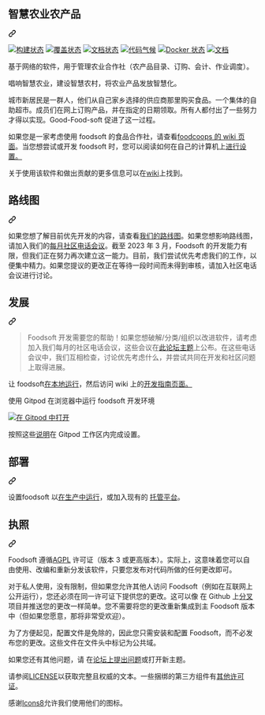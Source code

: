 <div class="Box-sc-g0xbh4-0 bJMeLZ js-snippet-clipboard-copy-unpositioned" data-hpc="true"><article class="markdown-body entry-content container-lg" itemprop="text"><div class="markdown-heading" dir="auto"><h1 tabindex="-1" class="heading-element" dir="auto"><font style="vertical-align: inherit;"><font style="vertical-align: inherit;">智慧农业农产品</font></font></h1><a id="user-content-foodsoft" class="anchor" aria-label="固定链接：Foodsoft" href="#foodsoft"><svg class="octicon octicon-link" viewBox="0 0 16 16" version="1.1" width="16" height="16" aria-hidden="true"><path d="m7.775 3.275 1.25-1.25a3.5 3.5 0 1 1 4.95 4.95l-2.5 2.5a3.5 3.5 0 0 1-4.95 0 .751.751 0 0 1 .018-1.042.751.751 0 0 1 1.042-.018 1.998 1.998 0 0 0 2.83 0l2.5-2.5a2.002 2.002 0 0 0-2.83-2.83l-1.25 1.25a.751.751 0 0 1-1.042-.018.751.751 0 0 1-.018-1.042Zm-4.69 9.64a1.998 1.998 0 0 0 2.83 0l1.25-1.25a.751.751 0 0 1 1.042.018.751.751 0 0 1 .018 1.042l-1.25 1.25a3.5 3.5 0 1 1-4.95-4.95l2.5-2.5a3.5 3.5 0 0 1 4.95 0 .751.751 0 0 1-.018 1.042.751.751 0 0 1-1.042.018 1.998 1.998 0 0 0-2.83 0l-2.5 2.5a1.998 1.998 0 0 0 0 2.83Z"></path></svg></a></div>
<p dir="auto"><a href="https://github.com/foodcoops/foodsoft/actions"><img src="https://github.com/foodcoops/foodsoft/workflows/Ruby/badge.svg" alt="构建状态" style="max-width: 100%;"></a>
<a href="https://coveralls.io/r/foodcoops/foodsoft?branch=master" rel="nofollow"><img src="https://camo.githubusercontent.com/c4a83dfa3848829dbe87829a84088518ad7613dc0b46aef5271be0ca0237045f/68747470733a2f2f636f766572616c6c732e696f2f7265706f732f666f6f64636f6f70732f666f6f64736f66742f62616467652e7376673f6272616e63683d6d6173746572" alt="覆盖状态" data-canonical-src="https://coveralls.io/repos/foodcoops/foodsoft/badge.svg?branch=master" style="max-width: 100%;"></a>
<a href="http://inch-ci.org/github/foodcoops/foodsoft" rel="nofollow"><img src="https://camo.githubusercontent.com/e1928f8ad5037082385687943c846b3d6c83225964aa4bfb68187827d36975cb/68747470733a2f2f696e63682d63692e6f72672f6769746875622f666f6f64636f6f70732f666f6f64736f66742e7376673f6272616e63683d6d6173746572" alt="文档状态" data-canonical-src="https://inch-ci.org/github/foodcoops/foodsoft.svg?branch=master" style="max-width: 100%;"></a>
<a href="https://codeclimate.com/github/foodcoops/foodsoft" rel="nofollow"><img src="https://camo.githubusercontent.com/83a14d50a1b33610148d76ab781e819b28af0d08cb79ab27535a9fc22018c0cd/68747470733a2f2f636f6465636c696d6174652e636f6d2f6769746875622f666f6f64636f6f70732f666f6f64736f66742e737667" alt="代码气候" data-canonical-src="https://codeclimate.com/github/foodcoops/foodsoft.svg" style="max-width: 100%;"></a>
<a href="https://hub.docker.com/r/foodcoops/foodsoft" rel="nofollow"><img src="https://camo.githubusercontent.com/e99404c715731ca4040c6aa14db5309d7112760fad9d08caf94d15b8ee01c904/68747470733a2f2f696d672e736869656c64732e696f2f646f636b65722f636c6f75642f6275696c642f666f6f64636f6f70732f666f6f64736f66742e737667" alt="Docker 状态" data-canonical-src="https://img.shields.io/docker/cloud/build/foodcoops/foodsoft.svg" style="max-width: 100%;"></a>
<a href="http://rubydoc.info/github/foodcoops/foodsoft" rel="nofollow"><img src="https://camo.githubusercontent.com/77a3e6318e67e5afdb65ed1ca2f3876ac6b1eca2ad1f74913ac26b89a7779eab/68747470733a2f2f696d672e736869656c64732e696f2f62616467652f796172642d646f63732d626c75652e737667" alt="文档" data-canonical-src="https://img.shields.io/badge/yard-docs-blue.svg" style="max-width: 100%;"></a></p>
<p dir="auto"><font style="vertical-align: inherit;"><font style="vertical-align: inherit;">基于网络的软件，用于管理农业合作社（农产品目录、订购、会计、作业调度）。</font></font></p>
<p dir="auto"><font style="vertical-align: inherit;"><font style="vertical-align: inherit;">唱响智慧农业，建设智慧农村，将农业产品发放智慧化。
  
  城市新居民是一群人，他们从自己家乡选择&ZeroWidthSpace;&ZeroWidthSpace;的供应商那里购买食品。一个集体的自助超市。成员们在网上订购产品，并在指定的日期领取。所有人都付出了一些努力才得以实现。Good-Food-soft 促进了这一过程。</font></font></p>
<p dir="auto"><font style="vertical-align: inherit;"><font style="vertical-align: inherit;">如果您是一家考虑使用 foodsoft 的食品合作社，请查看</font></font><a href="https://github.com/foodcoops/foodsoft/wiki/For-foodcoops"><font style="vertical-align: inherit;"><font style="vertical-align: inherit;">foodcoops 的 wiki 页面</font></font></a><font style="vertical-align: inherit;"><font style="vertical-align: inherit;">。当您想尝试或开发 foodsoft 时，您可以阅读如何</font><font style="vertical-align: inherit;">在自己的计算机上</font></font><a href="https://github.com/foodcoops/foodsoft/blob/master/doc/SETUP_DEVELOPMENT.md"><font style="vertical-align: inherit;"><font style="vertical-align: inherit;">进行设置。</font></font></a><font style="vertical-align: inherit;"></font></p>
<p dir="auto"><font style="vertical-align: inherit;"><font style="vertical-align: inherit;">关于使用该软件和做出贡献的更多信息可以在</font></font><a href="https://github.com/foodcoops/foodsoft/wiki"><font style="vertical-align: inherit;"><font style="vertical-align: inherit;">wiki</font></font></a><font style="vertical-align: inherit;"><font style="vertical-align: inherit;">上找到。</font></font></p>
<div class="markdown-heading" dir="auto"><h2 tabindex="-1" class="heading-element" dir="auto"><font style="vertical-align: inherit;"><font style="vertical-align: inherit;">路线图</font></font></h2><a id="user-content-roadmap" class="anchor" aria-label="永久链接：路线图" href="#roadmap"><svg class="octicon octicon-link" viewBox="0 0 16 16" version="1.1" width="16" height="16" aria-hidden="true"><path d="m7.775 3.275 1.25-1.25a3.5 3.5 0 1 1 4.95 4.95l-2.5 2.5a3.5 3.5 0 0 1-4.95 0 .751.751 0 0 1 .018-1.042.751.751 0 0 1 1.042-.018 1.998 1.998 0 0 0 2.83 0l2.5-2.5a2.002 2.002 0 0 0-2.83-2.83l-1.25 1.25a.751.751 0 0 1-1.042-.018.751.751 0 0 1-.018-1.042Zm-4.69 9.64a1.998 1.998 0 0 0 2.83 0l1.25-1.25a.751.751 0 0 1 1.042.018.751.751 0 0 1 .018 1.042l-1.25 1.25a3.5 3.5 0 1 1-4.95-4.95l2.5-2.5a3.5 3.5 0 0 1 4.95 0 .751.751 0 0 1-.018 1.042.751.751 0 0 1-1.042.018 1.998 1.998 0 0 0-2.83 0l-2.5 2.5a1.998 1.998 0 0 0 0 2.83Z"></path></svg></a></div>
<p dir="auto"><font style="vertical-align: inherit;"><font style="vertical-align: inherit;">如果您想了解目前优先开发的内容，请查看</font></font><a href="https://github.com/orgs/foodcoops/projects/1"><font style="vertical-align: inherit;"><font style="vertical-align: inherit;">我们的路线图</font></font></a><font style="vertical-align: inherit;"><font style="vertical-align: inherit;">。如果您想影响路线图，请加入我们的</font></font><a href="https://forum.foodcoops.net/t/foodsoft-monthly-community-call/573/6" rel="nofollow"><font style="vertical-align: inherit;"><font style="vertical-align: inherit;">每月社区电话会议</font></font></a><font style="vertical-align: inherit;"><font style="vertical-align: inherit;">。截至 2023 年 3 月，Foodsoft 的开发能力有限，但我们正在努力再次建立这一能力。目前，我们尝试优先考虑我们的工作，以便集中精力。如果您提议的更改正在等待一段时间而未得到审核，请加入社区电话会议进行讨论。</font></font></p>
<div class="markdown-heading" dir="auto"><h2 tabindex="-1" class="heading-element" dir="auto"><font style="vertical-align: inherit;"><font style="vertical-align: inherit;">发展</font></font></h2><a id="user-content-developing" class="anchor" aria-label="永久链接：开发中" href="#developing"><svg class="octicon octicon-link" viewBox="0 0 16 16" version="1.1" width="16" height="16" aria-hidden="true"><path d="m7.775 3.275 1.25-1.25a3.5 3.5 0 1 1 4.95 4.95l-2.5 2.5a3.5 3.5 0 0 1-4.95 0 .751.751 0 0 1 .018-1.042.751.751 0 0 1 1.042-.018 1.998 1.998 0 0 0 2.83 0l2.5-2.5a2.002 2.002 0 0 0-2.83-2.83l-1.25 1.25a.751.751 0 0 1-1.042-.018.751.751 0 0 1-.018-1.042Zm-4.69 9.64a1.998 1.998 0 0 0 2.83 0l1.25-1.25a.751.751 0 0 1 1.042.018.751.751 0 0 1 .018 1.042l-1.25 1.25a3.5 3.5 0 1 1-4.95-4.95l2.5-2.5a3.5 3.5 0 0 1 4.95 0 .751.751 0 0 1-.018 1.042.751.751 0 0 1-1.042.018 1.998 1.998 0 0 0-2.83 0l-2.5 2.5a1.998 1.998 0 0 0 0 2.83Z"></path></svg></a></div>
<blockquote>
<p dir="auto"><font style="vertical-align: inherit;"><font style="vertical-align: inherit;">Foodsoft 开发需要您的帮助！如果您想破解/分类/组织以改进软件，请考虑加入我们每月的社区电话会议，这些会议在</font></font><a href="https://forum.foodcoops.net/t/foodsoft-monthly-community-call/573/6" rel="nofollow"><font style="vertical-align: inherit;"><font style="vertical-align: inherit;">此论坛主题</font></font></a><font style="vertical-align: inherit;"><font style="vertical-align: inherit;">上公布。在这些电话会议中，我们互相检查，讨论优先考虑什么，并尝试共同在开发和社区问题上取得进展。</font></font></p>
</blockquote>
<p dir="auto"><font style="vertical-align: inherit;"><font style="vertical-align: inherit;">让 foodsoft</font></font><a href="/foodcoops/foodsoft/blob/master/doc/SETUP_DEVELOPMENT.md"><font style="vertical-align: inherit;"><font style="vertical-align: inherit;">在本地运行</font></font></a><font style="vertical-align: inherit;"><font style="vertical-align: inherit;">，然后访问</font><font style="vertical-align: inherit;">
wiki 上的</font></font><a href="https://github.com/foodcoops/foodsoft/wiki/Developing-Guidelines"><font style="vertical-align: inherit;"><font style="vertical-align: inherit;">开发指南页面。</font></font></a><font style="vertical-align: inherit;"></font></p>
<p dir="auto"><font style="vertical-align: inherit;"><font style="vertical-align: inherit;">使用 Gitpod 在浏览器中运行 foodsoft 开发环境</font></font></p>
<p dir="auto"><a href="https://gitpod.io/#https://github.com/foodcoops/foodsoft" rel="nofollow"><img src="https://camo.githubusercontent.com/95fbab4ac41e62a9f66e6d1d78f8249c418b33f8c7739c4f9c593f953f5362de/68747470733a2f2f676974706f642e696f2f627574746f6e2f6f70656e2d696e2d676974706f642e737667" alt="在 Gitpod 中打开" data-canonical-src="https://gitpod.io/button/open-in-gitpod.svg" style="max-width: 100%;"></a></p>
<p dir="auto"><font style="vertical-align: inherit;"><font style="vertical-align: inherit;">按照这些</font></font><a href="/foodcoops/foodsoft/blob/master/doc/SETUP_DEVELOPMENT_GITPOD.md"><font style="vertical-align: inherit;"><font style="vertical-align: inherit;">说明</font></font></a><font style="vertical-align: inherit;"><font style="vertical-align: inherit;">在 Gitpod 工作区内完成设置。</font></font></p>
<div class="markdown-heading" dir="auto"><h2 tabindex="-1" class="heading-element" dir="auto"><font style="vertical-align: inherit;"><font style="vertical-align: inherit;">部署</font></font></h2><a id="user-content-deploying" class="anchor" aria-label="永久链接：部署" href="#deploying"><svg class="octicon octicon-link" viewBox="0 0 16 16" version="1.1" width="16" height="16" aria-hidden="true"><path d="m7.775 3.275 1.25-1.25a3.5 3.5 0 1 1 4.95 4.95l-2.5 2.5a3.5 3.5 0 0 1-4.95 0 .751.751 0 0 1 .018-1.042.751.751 0 0 1 1.042-.018 1.998 1.998 0 0 0 2.83 0l2.5-2.5a2.002 2.002 0 0 0-2.83-2.83l-1.25 1.25a.751.751 0 0 1-1.042-.018.751.751 0 0 1-.018-1.042Zm-4.69 9.64a1.998 1.998 0 0 0 2.83 0l1.25-1.25a.751.751 0 0 1 1.042.018.751.751 0 0 1 .018 1.042l-1.25 1.25a3.5 3.5 0 1 1-4.95-4.95l2.5-2.5a3.5 3.5 0 0 1 4.95 0 .751.751 0 0 1-.018 1.042.751.751 0 0 1-1.042.018 1.998 1.998 0 0 0-2.83 0l-2.5 2.5a1.998 1.998 0 0 0 0 2.83Z"></path></svg></a></div>
<p dir="auto"><font style="vertical-align: inherit;"><font style="vertical-align: inherit;">设置foodsoft 以</font></font><a href="/foodcoops/foodsoft/blob/master/doc/SETUP_PRODUCTION.md"><font style="vertical-align: inherit;"><font style="vertical-align: inherit;">在生产中运行</font></font></a><font style="vertical-align: inherit;"><font style="vertical-align: inherit;">，或加入现有的
</font></font><a href="https://foodcoops.net/foodsoft-hosting/" rel="nofollow"><font style="vertical-align: inherit;"><font style="vertical-align: inherit;">托管平台</font></font></a><font style="vertical-align: inherit;"><font style="vertical-align: inherit;">。</font></font></p>
<div class="markdown-heading" dir="auto"><h2 tabindex="-1" class="heading-element" dir="auto"><font style="vertical-align: inherit;"><font style="vertical-align: inherit;">执照</font></font></h2><a id="user-content-license" class="anchor" aria-label="永久链接：许可证" href="#license"><svg class="octicon octicon-link" viewBox="0 0 16 16" version="1.1" width="16" height="16" aria-hidden="true"><path d="m7.775 3.275 1.25-1.25a3.5 3.5 0 1 1 4.95 4.95l-2.5 2.5a3.5 3.5 0 0 1-4.95 0 .751.751 0 0 1 .018-1.042.751.751 0 0 1 1.042-.018 1.998 1.998 0 0 0 2.83 0l2.5-2.5a2.002 2.002 0 0 0-2.83-2.83l-1.25 1.25a.751.751 0 0 1-1.042-.018.751.751 0 0 1-.018-1.042Zm-4.69 9.64a1.998 1.998 0 0 0 2.83 0l1.25-1.25a.751.751 0 0 1 1.042.018.751.751 0 0 1 .018 1.042l-1.25 1.25a3.5 3.5 0 1 1-4.95-4.95l2.5-2.5a3.5 3.5 0 0 1 4.95 0 .751.751 0 0 1-.018 1.042.751.751 0 0 1-1.042.018 1.998 1.998 0 0 0-2.83 0l-2.5 2.5a1.998 1.998 0 0 0 0 2.83Z"></path></svg></a></div>
<p dir="auto"><font style="vertical-align: inherit;"><font style="vertical-align: inherit;">Foodsoft 遵循</font></font><a href="https://www.gnu.org/licenses/agpl-3.0.html" rel="nofollow"><font style="vertical-align: inherit;"><font style="vertical-align: inherit;">AGPL</font></font></a><font style="vertical-align: inherit;"><font style="vertical-align: inherit;">
许可证（版本 3 或更高版本）。实际上，这意味着您可以自由使用、改编和重新分发该软件，只要您发布对代码所做的任何更改即可。</font></font></p>
<p dir="auto"><font style="vertical-align: inherit;"><font style="vertical-align: inherit;">对于私人使用，没有限制，但如果您允许其他人访问 Foodsoft（例如在互联网上公开运行），您还必须在同一许可证下提供您的更改。这可以像
在 Github 上</font></font><a href="https://github.com/foodcoops/foodsoft/fork"><font style="vertical-align: inherit;"><font style="vertical-align: inherit;">分叉</font></font></a><font style="vertical-align: inherit;"><font style="vertical-align: inherit;">项目并推送您的更改一样简单。您不需要将您的更改重新集成到主 Foodsoft 版本中（但如果您愿意，那将非常受欢迎）。</font></font></p>
<p dir="auto"><font style="vertical-align: inherit;"><font style="vertical-align: inherit;">为了方便起见，配置文件是免除的，因此您只需安装和配置 Foodsoft，而不必发布您的更改。这些文件在文件头中标记为公共域。</font></font></p>
<p dir="auto"><font style="vertical-align: inherit;"><font style="vertical-align: inherit;">如果您还有其他问题，请
在</font><a href="https://forum.foodcoops.net" rel="nofollow"><font style="vertical-align: inherit;">论坛上</font></a></font><a href="https://github.com/foodcoops/foodsoft/issues/new"><font style="vertical-align: inherit;"><font style="vertical-align: inherit;">提出问题</font></font></a><font style="vertical-align: inherit;"><font style="vertical-align: inherit;">或打开新主题</font><font style="vertical-align: inherit;">。</font></font><a href="https://forum.foodcoops.net" rel="nofollow"><font style="vertical-align: inherit;"></font></a><font style="vertical-align: inherit;"></font></p>
<p dir="auto"><font style="vertical-align: inherit;"><font style="vertical-align: inherit;">请参阅</font></font><a href="/foodcoops/foodsoft/blob/master/LICENSE.md"><font style="vertical-align: inherit;"><font style="vertical-align: inherit;">LICENSE</font></font></a><font style="vertical-align: inherit;"><font style="vertical-align: inherit;">以获取完整且权威的文本。一些捆绑的第三方组件有</font></font><a href="/foodcoops/foodsoft/blob/master/vendor/README.md"><font style="vertical-align: inherit;"><font style="vertical-align: inherit;">其他许可证</font></font></a><font style="vertical-align: inherit;"><font style="vertical-align: inherit;">。</font></font></p>
<p dir="auto"><font style="vertical-align: inherit;"><font style="vertical-align: inherit;">感谢</font></font><a href="http://icons8.com/" rel="nofollow"><font style="vertical-align: inherit;"><font style="vertical-align: inherit;">Icons8</font></font></a><font style="vertical-align: inherit;"><font style="vertical-align: inherit;">允许我们使用他们的图标。</font></font></p>
</article></div>
